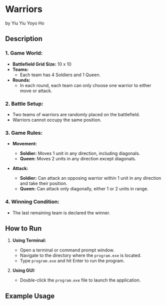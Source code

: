 # Warriors
by Yiu Yiu Yoyo Ho

## Description

### 1. **Game World:**
   - **Battlefield Grid Size:** 10 x 10
   - **Teams:**  
     - Each team has 4 Soldiers and 1 Queen.
   - **Rounds:**  
     - In each round, each team can only choose one warrior to either move or attack.

### 2. **Battle Setup:**
   - Two teams of warriors are randomly placed on the battlefield.
   - Warriors cannot occupy the same position.

### 3. **Game Rules:**

   - **Movement:**  
     - **Soldier:** Moves 1 unit in any direction, including diagonals.  
     - **Queen:** Moves 2 units in any direction except diagonals.

   - **Attack:**  
     - **Soldier:** Can attack an opposing warrior within 1 unit in any direction and take their position.  
     - **Queen:** Can attack only diagonally, either 1 or 2 units in range.

### 4. **Winning Condition:**
   - The last remaining team is declared the winner.

## How to Run
1. **Using Terminal:**
   - Open a terminal or command prompt window.
   - Navigate to the directory where the `program.exe` is located.
   - Type `program.exe` and hit Enter to run the program.

2. **Using GUI:**
   - Double-click the `program.exe` file to launch the application.

## Example Usage
```bash



